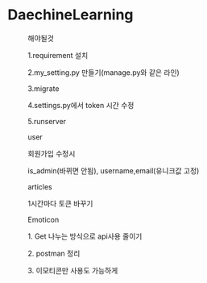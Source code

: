 # DaechineLearning
<dir>해야될것
<p>1.requirement 설치
<p>2.my_setting.py 만들기(manage.py와 같은 라인)
<p>3.migrate
<p>4.settings.py에서 token 시간 수정
<p>5.runserver
<p>
<p>
<p>user
<p>회원가입 수정시
<p>is_admin(바뀌면 안됨), username,email(유니크값 고정)
<p>
<p>
<p>articles
<p>1시간마다 토큰 바꾸기
<p>
<p>
<p>Emoticon
<p>1. Get 나누는 방식으로 api사용 줄이기
<p>2. postman 정리
<p>3. 이모티콘만 사용도 가능하게
<p>
<p>
<p>
<p>
<p>

